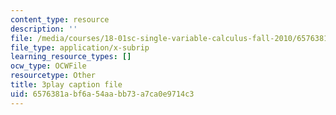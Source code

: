 ```yaml
---
content_type: resource
description: ''
file: /media/courses/18-01sc-single-variable-calculus-fall-2010/6576381abf6a54aabb73a7ca0e9714c3_--lPz7VFnKI.vtt
file_type: application/x-subrip
learning_resource_types: []
ocw_type: OCWFile
resourcetype: Other
title: 3play caption file
uid: 6576381a-bf6a-54aa-bb73-a7ca0e9714c3
---
```

